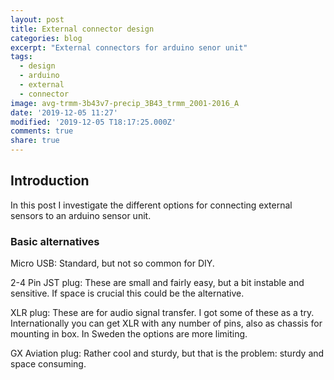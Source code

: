 ```yaml
---
layout: post
title: External connector design
categories: blog
excerpt: "External connectors for arduino senor unit"
tags:
  - design
  - arduino
  - external
  - connector
image: avg-trmm-3b43v7-precip_3B43_trmm_2001-2016_A
date: '2019-12-05 11:27'
modified: '2019-12-05 T18:17:25.000Z'
comments: true
share: true
---
```


## Introduction

In this post I investigate the different options for connecting external sensors to an arduino sensor unit.

### Basic alternatives

Micro USB: Standard, but not so common for DIY.

2-4 Pin JST plug: These are small and fairly easy, but a bit instable and sensitive. If space is crucial this could be the alternative.

XLR plug: These are for audio signal transfer. I got some of these as a try. Internationally you can get XLR with any number of pins, also as chassis for mounting in box. In Sweden the options are more limiting.

GX Aviation plug: Rather cool and sturdy, but that is the problem: sturdy and space consuming.
